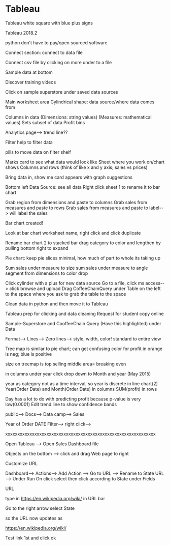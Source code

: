 # Tableau

Tableau white square with blue plus signs

Tableau 2018.2

python don't have to pay/open sourced software

Connect section: connect to data file

Connect csv file by clicking on more under to a file

Sample data at bottom

Discover training videos

Click on sample superstore under saved data sources


Main worksheet area
Cylindrical shape: data source/where data comes from 

Columns in data
(Dimensions: string values)
(Measures: mathematical values)
Sets subset of data
Profit bins

Analytics page--> trend line??

Filter help to filter data

pills to move data on filter shelf

Marks card to see what data would look like
Sheet where you work on/chart shows
Columns and rows (think of like x and y axis; sales vs prices)

Bring data in, show me card appears with graph suggestions

Bottom left Data Source: see all data
Right click sheet 1 to rename it to bar chart

Grab region from dimensions and paste to columns
Grab sales from measures and paste to rows
Grab sales from measures and paste to label--> will label the sales

Bar chart created!

Look at bar chart worksheet name, right click and click duplicate

Rename bar chart 2 to stacked bar
drag category to color and lengthen by pulling bottom right to expand

Pie chart: keep pie slices minimal, how much of part to whole its taking up

Sum sales under measure to size
sum sales under measure to angle
segment from dimensions to color drop

Click cylinder with a plus for new data source 
Go to a file, click ms access--> click browse and upload
Drag CoffeeChainQuery under Table on the left to the space where you ask to grab the table to the space

Clean data in python and then move it to Tableau

Tableau prep for clicking and data cleaning
Request for student copy online

Sample-Superstore and CooffeeChain Query (Have this highlighted) under Data

Format--> Lines--> Zero lines--> style, width, color!
standard to entire view

Tree map is similar to pie chart; can get confusing
color for profit in orange is neg; blue is positive

size on treemap is top selling 
middle area= breaking even

in columns 
under year click drop down to Month and year (May 2015)

year as category not as a time interval, so year is discrete in line chart(2)
Year(Order Date) and Month(Order Date) in columns
SUM(profit) in rows

Day has a lot to do with predicting profit because p-value is very low(0.0001) 
Edit trend line to show confidence bands

public--> Docs--> Data camp--> Sales

Year of Order DATE Filter--> right click-->


xxxxxxxxxxxxxxxxxxxxxxxxxxxxxxxxxxxxxxxxxxxxxxxxxxxxxxxxxxxxxx

Open Tableau --> Open Sales Dashboard file

Objects on the bottom --> click and drag Web page to right

Customize URL

Dashboard--> Actions--> Add Action --> Go to URL --> Rename to State URL --> Under Run On click select then click according to State under Fields

URL 

type in https://en.wikipedia.org/wiki/   in URL bar

Go to the right arrow select State    

so the URL now updates as  

https://en.wikipedia.org/wiki/<State>

Test link 1st and click ok

